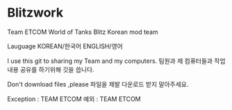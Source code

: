 # Blitzwork
Team ETCOM World of Tanks Blitz Korean mod team

Lauguage KOREAN/한국어 ENGLISH/영어

I use this git to sharing my Team and my computers. 팀원과 제 컴퓨터들과 작업 내용 공유를 하기위해 깃을 씁니다.

Don't download files ,please 파일을 제발 다운로드 받지 말아주세요.

Exception : TEAM ETCOM 예외 : TEAM ETCOM
